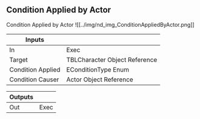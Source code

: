 ## Condition Applied by Actor
Condition Applied by Actor
![[../img/nd_img_ConditionAppliedByActor.png]]

|Inputs||
|--|--|
| In | Exec |
| Target | TBLCharacter Object Reference |
| Condition Applied | EConditionType Enum |
| Condition Causer | Actor Object Reference |

|Outputs||
|--|--|
| Out | Exec |
